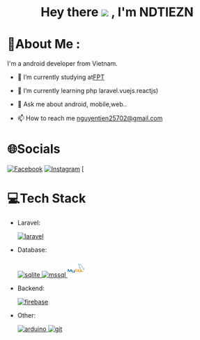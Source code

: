 <h1 align="center">
  Hey there
  <img src="https://media.giphy.com/media/hvRJCLFzcasrR4ia7z/giphy.gif" width="30px"/>
  , I'm NDTIEZN
</h1>

# 💫About Me :

I'm a android developer from Vietnam.

- 🔭 I’m currently studying at[FPT ](https://FPT.edu.vn/)

- 🌱 I’m currently learning php laravel.vuejs.reactjs)

- 💬 Ask me about android, mobile,web..

- 📫 How to reach me nguyentien25702@gmail.com


# 🌐Socials
[![Facebook](https://img.shields.io/badge/Facebook-%231877F2.svg?logo=Facebook&logoColor=white)](#) [![Instagram](https://img.shields.io/badge/Instagram-%23E4405F.svg?logo=Instagram&logoColor=white)](https://instagram.com/https://www.instagram.com/ntiezn/) [

# 💻Tech Stack



- Laravel: <p align="left">
<a href="https://laravel.com" target="_blank" rel="noreferrer"> <img src="https://laravel.com/img/logotype.min.svg" alt="laravel" width="40" height="40"/> </a>
 </p>
 
 - Database: <p align="left">
 <a href="https://www.sqlite.org/" target="_blank" rel="noreferrer"> <img src="https://www.vectorlogo.zone/logos/sqlite/sqlite-icon.svg" alt="sqlite" width="40" height="40"/> </a> 
  <a href="https://www.microsoft.com/en-us/sql-server" target="_blank" rel="noreferrer"> <img src="https://www.svgrepo.com/show/303229/microsoft-sql-server-logo.svg" alt="mssql" width="40" height="40"/> </a>
   <a href="https://www.mysql.com/" target="_blank" rel="noreferrer"> <img src="https://raw.githubusercontent.com/devicons/devicon/master/icons/mysql/mysql-original-wordmark.svg" alt="mysql" width="40" height="40"/> </a>
</p>

 - Backend: <p align="left">
 <a href="https://firebase.google.com/" target="_blank" rel="noreferrer"> <img src="https://www.vectorlogo.zone/logos/firebase/firebase-icon.svg" alt="firebase" width="40" height="40"/> </a>
 </p>
 
 - Other: <p align="left"> 
  <a href="https://www.arduino.cc/" target="_blank" rel="noreferrer"> <img src="https://cdn.worldvectorlogo.com/logos/arduino-1.svg" alt="arduino" width="40" height="40"/> </a>
  <a href="https://git-scm.com/" target="_blank" rel="noreferrer"> <img src="https://www.vectorlogo.zone/logos/git-scm/git-scm-icon.svg" alt="git" width="40" height="40"/> </a> 

</p>
 


